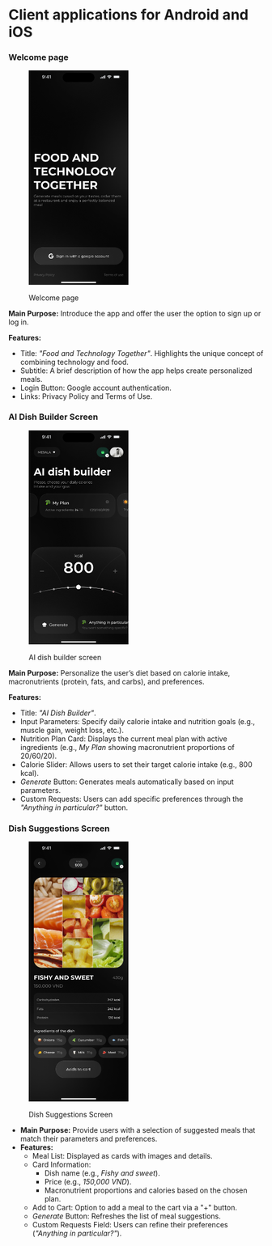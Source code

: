 # Client applications for Android and iOS

### Welcome page

<div align="left"><figure><img src="../.gitbook/assets/welcome_page.png" alt="" width="197"><figcaption><p>Welcome page</p></figcaption></figure></div>

**Main Purpose:** Introduce the app and offer the user the option to sign up or log in.

**Features:**

* Title: _"Food and Technology Together"_. Highlights the unique concept of combining technology and food.
* Subtitle: A brief description of how the app helps create personalized meals.
* Login Button: Google account authentication.
* Links: Privacy Policy and Terms of Use.

### AI Dish Builder Screen

<div align="left"><figure><img src="../.gitbook/assets/AI Dish Builder Screen.png" alt="" width="197"><figcaption><p>AI dish builder screen</p></figcaption></figure></div>

**Main Purpose:** Personalize the user’s diet based on calorie intake, macronutrients (protein, fats, and carbs), and preferences.

**Features:**

* Title: _"AI Dish Builder"_.
* Input Parameters: Specify daily calorie intake and nutrition goals (e.g., muscle gain, weight loss, etc.).
* Nutrition Plan Card: Displays the current meal plan with active ingredients (e.g., _My Plan_ showing macronutrient proportions of 20/60/20).
* Calorie Slider: Allows users to set their target calorie intake (e.g., 800 kcal).
* _Generate_ Button: Generates meals automatically based on input parameters.
* Custom Requests: Users can add specific preferences through the _"Anything in particular?"_ button.

### **Dish Suggestions Screen**

<div align="left"><figure><img src="../.gitbook/assets/Dish Suggestions Screen.png" alt="" width="197"><figcaption><p>Dish Suggestions Screen</p></figcaption></figure></div>

* **Main Purpose:** Provide users with a selection of suggested meals that match their parameters and preferences.
* **Features:**
  * Meal List: Displayed as cards with images and details.
  * Card Information:
    * Dish name (e.g., _Fishy and sweet_).
    * Price (e.g., _150,000 VND_).
    * Macronutrient proportions and calories based on the chosen plan.
  * Add to Cart: Option to add a meal to the cart via a "+" button.
  * _Generate_ Button: Refreshes the list of meal suggestions.
  * Custom Requests Field: Users can refine their preferences (_"Anything in particular?"_).
